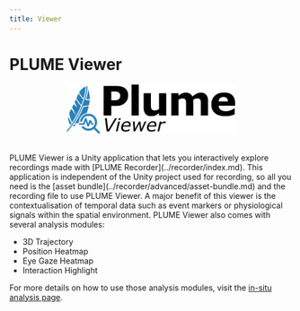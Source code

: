 ```yaml
---
title: Viewer
---
```

<style>
  .md-typeset h1,
  .md-content__button {
    display: none;
  }
</style>
# PLUME Viewer
<p align="center">
    <img src="../images/plume_viewer_light.png" alt="plume viewer logo" width="300"/>
</p>

<br/>
PLUME Viewer is a Unity application that lets you interactively explore recordings made with [PLUME Recorder](../recorder/index.md). This application is independent of the Unity project used for recording, so all you need is the [asset bundle](../recorder/advanced/asset-bundle.md) and the recording file to use PLUME Viewer. A major benefit of this viewer is the contextualisation of temporal data such as event markers or physiological signals within the spatial environment. PLUME Viewer also comes with several analysis modules:

- 3D Trajectory
- Position Heatmap
- Eye Gaze Heatmap
- Interaction Highlight

For more details on how to use those analysis modules, visit the [in-situ analysis page](./in-situ-analysis/index.md).